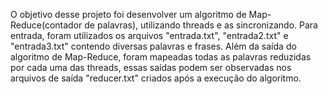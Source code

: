 O objetivo desse projeto foi desenvolver um algoritmo de Map-Reduce(contador de palavras), utilizando threads e as sincronizando.
Para entrada, foram utilizados os arquivos "entrada.txt", "entrada2.txt" e "entrada3.txt" contendo diversas palavras e frases.
Além da saída do algoritmo de Map-Reduce, foram mapeadas todas as palavras reduzidas por cada uma das threads, essas saídas podem ser 
observadas nos arquivos de saída "reducer.txt" criados após a execução do algoritmo. 
